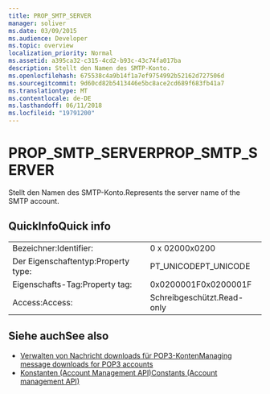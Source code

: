 ```yaml
---
title: PROP_SMTP_SERVER
manager: soliver
ms.date: 03/09/2015
ms.audience: Developer
ms.topic: overview
localization_priority: Normal
ms.assetid: a395ca32-c315-4cd2-b93c-43c74fa017ba
description: Stellt den Namen des SMTP-Konto.
ms.openlocfilehash: 675538c4a9b14f1a7ef9754992b52162d727506d
ms.sourcegitcommit: 9d60cd82b5413446e5bc8ace2cd689f683fb41a7
ms.translationtype: MT
ms.contentlocale: de-DE
ms.lasthandoff: 06/11/2018
ms.locfileid: "19791200"
---
```

# <a name="propsmtpserver"></a><span data-ttu-id="fc6d6-103">PROP_SMTP_SERVER</span><span class="sxs-lookup"><span data-stu-id="fc6d6-103">PROP_SMTP_SERVER</span></span>

<span data-ttu-id="fc6d6-104">Stellt den Namen des SMTP-Konto.</span><span class="sxs-lookup"><span data-stu-id="fc6d6-104">Represents the server name of the SMTP account.</span></span>
  
## <a name="quick-info"></a><span data-ttu-id="fc6d6-105">QuickInfo</span><span class="sxs-lookup"><span data-stu-id="fc6d6-105">Quick info</span></span>

|||
|:-----|:-----|
|<span data-ttu-id="fc6d6-106">Bezeichner:</span><span class="sxs-lookup"><span data-stu-id="fc6d6-106">Identifier:</span></span>  <br/> |<span data-ttu-id="fc6d6-107">0 x 0200</span><span class="sxs-lookup"><span data-stu-id="fc6d6-107">0x0200</span></span>  <br/> |
|<span data-ttu-id="fc6d6-108">Der Eigenschaftentyp:</span><span class="sxs-lookup"><span data-stu-id="fc6d6-108">Property type:</span></span>  <br/> |<span data-ttu-id="fc6d6-109">PT_UNICODE</span><span class="sxs-lookup"><span data-stu-id="fc6d6-109">PT_UNICODE</span></span>  <br/> |
|<span data-ttu-id="fc6d6-110">Eigenschafts-Tag:</span><span class="sxs-lookup"><span data-stu-id="fc6d6-110">Property tag:</span></span>  <br/> |<span data-ttu-id="fc6d6-111">0x0200001F</span><span class="sxs-lookup"><span data-stu-id="fc6d6-111">0x0200001F</span></span>  <br/> |
|<span data-ttu-id="fc6d6-112">Access:</span><span class="sxs-lookup"><span data-stu-id="fc6d6-112">Access:</span></span>  <br/> |<span data-ttu-id="fc6d6-113">Schreibgeschützt.</span><span class="sxs-lookup"><span data-stu-id="fc6d6-113">Read-only</span></span>  <br/> |
   
## <a name="see-also"></a><span data-ttu-id="fc6d6-114">Siehe auch</span><span class="sxs-lookup"><span data-stu-id="fc6d6-114">See also</span></span>

- [<span data-ttu-id="fc6d6-115">Verwalten von Nachricht downloads für POP3-Konten</span><span class="sxs-lookup"><span data-stu-id="fc6d6-115">Managing message downloads for POP3 accounts</span></span>](managing-message-downloads-for-pop3-accounts.md) 
- [<span data-ttu-id="fc6d6-116">Konstanten (Account Management API)</span><span class="sxs-lookup"><span data-stu-id="fc6d6-116">Constants (Account management API)</span></span>](constants-account-management-api.md)

